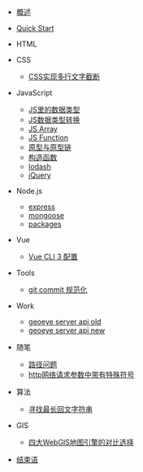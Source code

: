<!-- docs/_sidebar.md -->

* [概述](README.md)
* [Quick Start](quickstart.md)

* HTML

* CSS
  * [CSS实现多行文字截断](css/CSS实现多行文字截断.md)

* JavaScript
  * [JS里的数据类型](javascript/JS里的数据类型.md) 
  * [JS数据类型转换](javascript/JS数据类型转换.md) 
  * [JS Array](javascript/array.md) 
  * [JS Function](javascript/function.md) 
  * [原型与原型链](javascript/原型与原型链.md) 
  * [构造函数](javascript/构造函数.md) 
  * [lodash](javascript/lodash.md)
  * [jQuery](javascript/jquery.md)

* Node.js
  * [express](node/express.md)
  * [mongoose](node/mongoose.md)
  * [packages](node/packages.md)

* Vue
  * [Vue CLI 3 配置](vue/vue-cli3.md)

* Tools
  * [git commit 规范化](tools/git提交信息规范化.md)
  
* Work
  * [geoeye server api old](work/geoeye-server-api.md)
  * [geoeye server api new](work/geoeye-server-api-new.md)

* 随笔
  * [路径问题](随笔/路径.md)
  * [http网络请求参数中带有特殊符号](随笔/http网络请求参数中带有特殊符号.md)

* 算法
  * [寻找最长回文字符串](算法/寻找最长回文字符串.md)

* GIS
  * [四大WebGIS地图引擎的对比选择](gis/四大webgis地图引擎的对比选择.md)

* [结束语](end.md)
